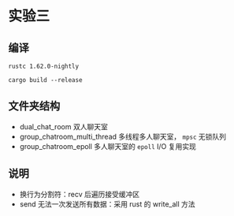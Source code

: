 # 实验三

## 编译

`rustc 1.62.0-nightly`

`cargo build --release`

## 文件夹结构

- dual_chat_room 双人聊天室
- group_chatroom_multi_thread 多线程多人聊天室， `mpsc` 无锁队列
- group_chatroom_epoll 多人聊天室的 `epoll` I/O 复用实现

## 说明

- 换行为分割符：recv 后遍历接受缓冲区
- send 无法一次发送所有数据：采用 rust 的 write_all 方法


